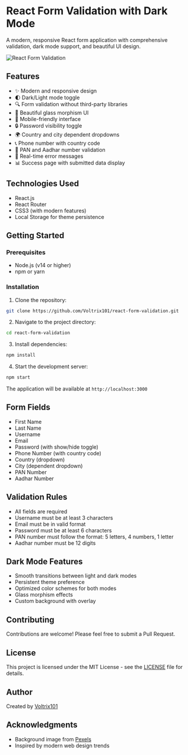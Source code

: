 # React Form Validation with Dark Mode

A modern, responsive React form application with comprehensive validation, dark mode support, and beautiful UI design.

![React Form Validation](https://images.pexels.com/photos/206359/pexels-photo-206359.jpeg?cs=srgb&dl=pexels-pixabay-206359.jpg&fm=jpg)

## Features

- ✨ Modern and responsive design
- 🌓 Dark/Light mode toggle
- 🔍 Form validation without third-party libraries
- 🎨 Beautiful glass morphism UI
- 📱 Mobile-friendly interface
- 🔒 Password visibility toggle
- 🌍 Country and city dependent dropdowns
- 📞 Phone number with country code
- 📝 PAN and Aadhar number validation
- 🎯 Real-time error messages
- 📊 Success page with submitted data display

## Technologies Used

- React.js
- React Router
- CSS3 (with modern features)
- Local Storage for theme persistence

## Getting Started

### Prerequisites

- Node.js (v14 or higher)
- npm or yarn

### Installation

1. Clone the repository:
```bash
git clone https://github.com/Voltrix101/react-form-validation.git
```

2. Navigate to the project directory:
```bash
cd react-form-validation
```

3. Install dependencies:
```bash
npm install
```

4. Start the development server:
```bash
npm start
```

The application will be available at `http://localhost:3000`

## Form Fields

- First Name
- Last Name
- Username
- Email
- Password (with show/hide toggle)
- Phone Number (with country code)
- Country (dropdown)
- City (dependent dropdown)
- PAN Number
- Aadhar Number

## Validation Rules

- All fields are required
- Username must be at least 3 characters
- Email must be in valid format
- Password must be at least 6 characters
- PAN number must follow the format: 5 letters, 4 numbers, 1 letter
- Aadhar number must be 12 digits

## Dark Mode Features

- Smooth transitions between light and dark modes
- Persistent theme preference
- Optimized color schemes for both modes
- Glass morphism effects
- Custom background with overlay

## Contributing

Contributions are welcome! Please feel free to submit a Pull Request.

## License

This project is licensed under the MIT License - see the [LICENSE](LICENSE) file for details.

## Author

Created by [Voltrix101](https://github.com/Voltrix101)

## Acknowledgments

- Background image from [Pexels](https://www.pexels.com)
- Inspired by modern web design trends 